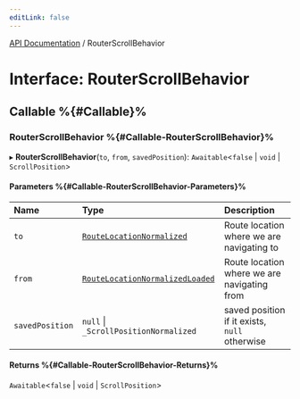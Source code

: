 ```yaml
---
editLink: false
---
```


[API Documentation](../index.md) / RouterScrollBehavior

# Interface: RouterScrollBehavior

## Callable %{#Callable}%

### RouterScrollBehavior %{#Callable-RouterScrollBehavior}%

▸ **RouterScrollBehavior**(`to`, `from`, `savedPosition`): `Awaitable`<``false`` \| `void` \| `ScrollPosition`\>

#### Parameters %{#Callable-RouterScrollBehavior-Parameters}%

| Name | Type | Description |
| :------ | :------ | :------ |
| `to` | [`RouteLocationNormalized`](RouteLocationNormalized.md) | Route location where we are navigating to |
| `from` | [`RouteLocationNormalizedLoaded`](RouteLocationNormalizedLoaded.md) | Route location where we are navigating from |
| `savedPosition` | ``null`` \| `_ScrollPositionNormalized` | saved position if it exists, `null` otherwise |

#### Returns %{#Callable-RouterScrollBehavior-Returns}%

`Awaitable`<``false`` \| `void` \| `ScrollPosition`\>

